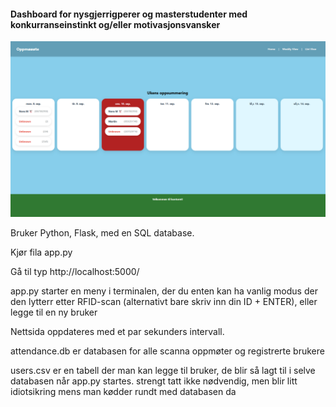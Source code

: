 #### Dashboard for nysgjerrigperer og masterstudenter med konkurranseinstinkt og/eller motivasjonsvansker

![Skjermbilde](skjermbilde.png)

Bruker Python, Flask, med en SQL database.

Kjør fila app.py

Gå til typ http://localhost:5000/ 

app.py starter en meny i terminalen, der du enten kan ha vanlig modus der den lytterr etter RFID-scan (alternativt bare skriv inn din ID + ENTER), eller legge til en ny bruker

Nettsida oppdateres med et par sekunders intervall.


attendance.db er databasen for alle scanna oppmøter og registrerte brukere

users.csv er en tabell der man kan legge til bruker, de blir så lagt til i selve databasen når app.py startes. strengt tatt ikke nødvendig, men blir litt idiotsikring mens man kødder rundt med databasen da